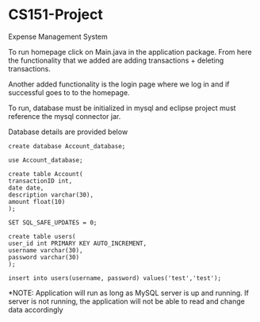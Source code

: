 # CS151-Project
Expense Management System

To run homepage click on Main.java in the application package. From here the functionality that we added are adding transactions + deleting transactions.



Another added functionality is the login page where we log in and if successful goes to to the homepage.



To run, database must be initialized in mysql and eclipse project must reference the mysql connector jar.




Database details are provided below






    create database Account_database;

    use Account_database;

    create table Account(
    transactionID int, 
    date date,
    description varchar(30),
    amount float(10)
    );

    SET SQL_SAFE_UPDATES = 0;

    create table users(
    user_id int PRIMARY KEY AUTO_INCREMENT,
    username varchar(30),
    password varchar(30)
    );

    insert into users(username, password) values('test','test');



*NOTE: Application will run as long as MySQL server is up and running. If server is not running, the application will not be able to read and change data accordingly
